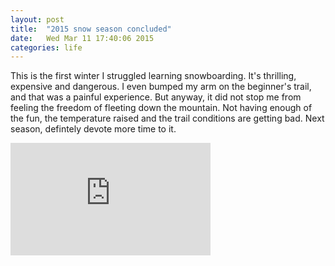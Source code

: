 ```yaml
---
layout: post
title:  "2015 snow season concluded"
date:   Wed Mar 11 17:40:06 2015
categories: life
---
```


This is the first winter I struggled learning snowboarding. It's thrilling, expensive and dangerous. I even bumped my arm on the beginner's trail, and that was a painful experience. But anyway, it did not stop me from feeling the freedom of fleeting down the mountain. Not having enough of the fun, the temperature raised and the trail conditions are getting bad. Next season, defintely devote more time to it.

<iframe src="https://onedrive.live.com/embed?cid=731DFD14FE9CFC26&resid=731dfd14fe9cfc26%213260&authkey=ANjKVWOLmhr53n8" width="320" height="180" frameborder="0" scrolling="no"></iframe>
